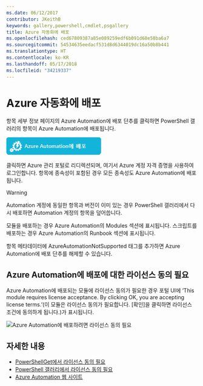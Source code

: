 ```yaml
---
ms.date: 06/12/2017
contributor: JKeithB
keywords: gallery,powershell,cmdlet,psgallery
title: Azure 자동화에 배포
ms.openlocfilehash: ced67809387a85e089259edf6b091d68e58ba6a7
ms.sourcegitcommit: 54534635eedacf531d8d6344019dc16a50b8b441
ms.translationtype: HT
ms.contentlocale: ko-KR
ms.lasthandoff: 05/17/2018
ms.locfileid: "34219337"
---
```

# <a name="deploy-to-azure-automation"></a>Azure 자동화에 배포

항목 세부 정보 페이지의 Azure Automation에 배포 단추를 클릭하면 PowerShell 갤러리의 항목이 Azure Automation에 배포됩니다.

![Azure Automation에 배포](../../Images/DeployToAzureAutomationButton.png)

클릭하면 Azure 관리 포털로 리디렉션되며, 여기서 Azure 계정 자격 증명을 사용하여 로그인합니다.
항목에 종속성이 포함된 경우 모든 종속성도 Azure Automation에 배포됩니다.

> [!WARNING]
> Automation 계정에 동일한 항목과 버전이 이미 있는 경우 PowerShell 갤러리에서 다시 배포하면 Automation 계정의 항목을 덮어씁니다.

모듈을 배포하는 경우 Azure Automation의 Modules 섹션에 표시됩니다.  스크립트를 배포하는 경우 Azure Automation의 Runbook 섹션에 표시됩니다.

항목 메타데이터에 AzureAutomationNotSupported 태그를 추가하면 Azure Automation에 배포 단추를 해제할 수 있습니다.

## <a name="require-license-acceptance-on-deploy-to-azure-automation"></a>Azure Automation에 배포에 대한 라이선스 동의 필요

Azure Automation에 배포되는 모듈에 라이선스 동의가 필요한 경우 포털 UI에 ‘This module requires license acceptance. By clicking OK, you are accepting license terms.’(이 모듈은 라이선스 동의가 필요합니다. [확인]을 클릭하면 라이선스 조건에 동의하게 됩니다.)가 표시됩니다.

![Azure Automation에 배포하려면 라이선스 동의 필요](../../Images/DeployToAzureAutomationRequireLicenseAcceptanceDisclaimer.png)

## <a name="more-details"></a>자세한 내용

- [PowerShellGet에서 라이선스 동의 필요](../../concepts/module-license-acceptance.md)
- [PowerShell 갤러리에서 라이선스 동의 필요](items-that-require-license-acceptance.md)
- [Azure Automation 웹 사이트](http://azure.microsoft.com/services/automation/)
